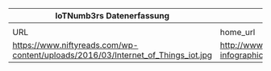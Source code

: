 |IoTNumb3rs Datenerfassung|||||||||||
| ---- | ---- | ---- | ---- | ---- | ---- | ---- | ---- | ---- | ---- | ---- |
||||||||||||
|URL|home_url|filename|device_class|device_count|market_class|market_volume|prognosis_year|publication_year|authorship_class|Dropbox folder|
|https://www.niftyreads.com/wp-content/uploads/2016/03/Internet_of_Things_iot.jpg|http://www.niftyreads.com/iot-infographics/|file1_Internet_of_Things_iot.jpg||||||||JinlinHolic/20181118-0000|
